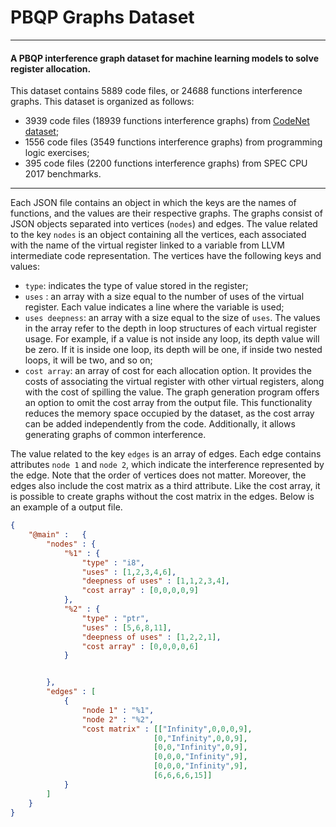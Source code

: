 # PBQP Graphs Dataset
---
#### A PBQP interference graph dataset for machine learning models to solve register allocation.

This dataset contains 5889 code files, or 24688 functions interference graphs. This dataset is organized as follows:

- 3939 code files (18939 functions interference graphs) from [CodeNet dataset](https://developer.ibm.com/data/project-codenet/); 
- 1556 code files (3549 functions interference graphs) from programming logic exercises; 
- 395 code files (2200 functions interference graphs) from SPEC CPU 2017 benchmarks. 

---

Each JSON file contains an object in which the keys are the names of functions, and the values are their respective graphs. The graphs consist of JSON objects separated into vertices (`nodes`) and edges. The value related to the key `nodes` is an object containing all the vertices, each associated with the name of the virtual register linked to a variable from LLVM intermediate code representation. The vertices have the following keys and values:

- `type`: indicates the type of value stored in the register;
- `uses` :  an array with a size equal to the number of uses of the virtual register. Each value indicates a line where the variable is used;
- `uses deepness`: an array with a size equal to the size of `uses`. The values in the array refer to the depth in loop structures of each virtual register usage. For example, if a value is not inside any loop, its depth value will be zero. If it is inside one loop, its depth will be one, if inside two nested loops, it will be two, and so on;
- `cost array`: an array of cost for each allocation option. It provides the costs of associating the virtual register with other virtual registers, along with the cost of spilling the value. The graph generation program offers an option to omit the cost array from the output file. This functionality reduces the memory space occupied by the dataset, as the cost array can be added independently from the code. Additionally, it allows generating graphs of common interference.

The value related to the key `edges` is an array of edges. Each edge contains attributes `node 1` and `node 2`, which indicate the interference represented by the edge. Note that the order of vertices does not matter. Moreover, the edges also include the cost matrix as a third attribute. Like the cost array, it is possible to create graphs without the cost matrix in the edges. Below is an example of a output file.

```JSON
{
    "@main" :   {
        "nodes" : {
            "%1" : {
                "type" : "i8",
                "uses" : [1,2,3,4,6],
                "deepness of uses" : [1,1,2,3,4],
                "cost array" : [0,0,0,0,9]
            },
            "%2" : {
                "type" : "ptr",
                "uses" : [5,6,8,11],
                "deepness of uses" : [1,2,2,1],
                "cost array" : [0,0,0,0,6]
            }


        },
        "edges" : [
            {
                "node 1" : "%1",
                "node 2" : "%2",
                "cost matrix" : [["Infinity",0,0,0,9],
                                [0,"Infinity",0,0,9],
                                [0,0,"Infinity",0,9],
                                [0,0,0,"Infinity",9],
                                [0,0,0,"Infinity",9],
                                [6,6,6,6,15]]
            }
        ]
    }
}
```